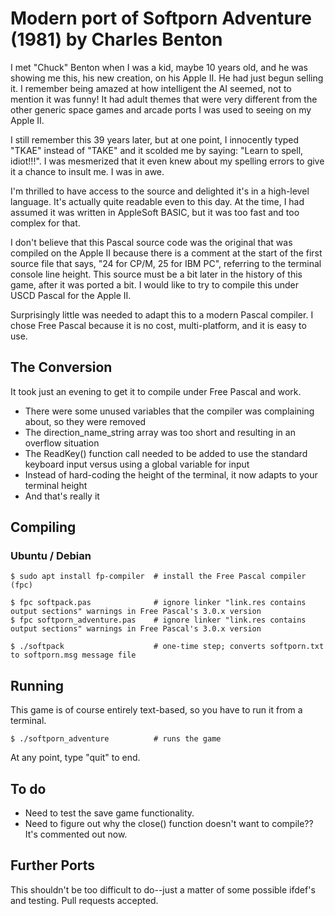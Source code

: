 # Modern port of Softporn Adventure (1981) by Charles Benton

I met "Chuck" Benton when I was a kid, maybe 10 years old, and he was showing me this, his new creation,
on his Apple II. He had just begun selling it. I remember being amazed at how intelligent the AI seemed, 
not to mention it was funny! It had adult themes that were very different from the other generic space 
games and arcade ports I was used to seeing on my Apple II. 

I still remember this 39 years later, but at one point, I innocently typed "TKAE" instead of "TAKE" and 
it scolded me by saying: "Learn to spell, idiot!!!". I was mesmerized that it even knew about my
spelling errors to give it a chance to insult me. I was in awe.

I'm thrilled to have access to the source and delighted it's in a high-level language. It's actually quite
readable even to this day. At the time, I had assumed it was written in AppleSoft BASIC, but it was too 
fast and too complex for that. 

I don't believe that this Pascal source code was the original that was compiled on the Apple II because
there is a comment at the start of the first source file that says, "24 for CP/M, 25 for IBM PC", referring
to the terminal console line height. This source must be a bit later in the history of this game, after
it was ported a bit. I would like to try to compile this under USCD Pascal for the Apple II.

Surprisingly little was needed to adapt this to a modern Pascal compiler. I chose Free Pascal because it 
is no cost, multi-platform, and it is easy to use.

## The Conversion

It took just an evening to get it to compile under Free Pascal and work. 

* There were some unused variables that the compiler was complaining about, so they were removed 
* The direction_name_string array was too short and resulting in an overflow situation
* The ReadKey() function call needed to be added to use the standard keyboard input versus using a global variable for input
* Instead of hard-coding the height of the terminal, it now adapts to your terminal height
* And that's really it

## Compiling

### Ubuntu / Debian

```
$ sudo apt install fp-compiler  # install the Free Pascal compiler (fpc)

$ fpc softpack.pas              # ignore linker "link.res contains output sections" warnings in Free Pascal's 3.0.x version
$ fpc softporn_adventure.pas    # ignore linker "link.res contains output sections" warnings in Free Pascal's 3.0.x version

$ ./softpack                    # one-time step; converts softporn.txt to softporn.msg message file
```

## Running

This game is of course entirely text-based, so you have to run it from a terminal. 

```
$ ./softporn_adventure          # runs the game
```

At any point, type "quit" to end.

## To do

* Need to test the save game functionality. 
* Need to figure out why the close() function doesn't want to compile?? It's commented out now.

## Further Ports

This shouldn't be too difficult to do--just a matter of some possible ifdef's and testing. Pull requests accepted.
